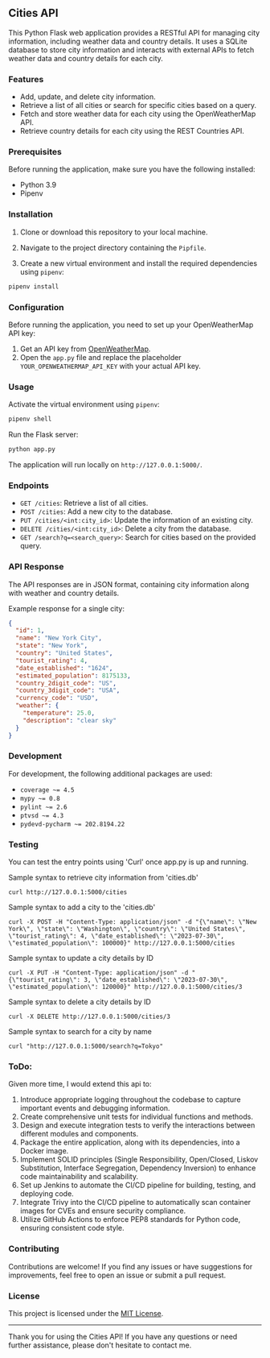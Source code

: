 ## Cities API

This Python Flask web application provides a RESTful API for managing city information, including weather data and
country details. It uses a SQLite database to store city information and interacts with external APIs to fetch weather
data and country details for each city.

### Features

- Add, update, and delete city information.
- Retrieve a list of all cities or search for specific cities based on a query.
- Fetch and store weather data for each city using the OpenWeatherMap API.
- Retrieve country details for each city using the REST Countries API.

### Prerequisites

Before running the application, make sure you have the following installed:

- Python 3.9
- Pipenv

### Installation

1. Clone or download this repository to your local machine.

2. Navigate to the project directory containing the `Pipfile`.

3. Create a new virtual environment and install the required dependencies using `pipenv`:

```bash
pipenv install
```

### Configuration

Before running the application, you need to set up your OpenWeatherMap API key:

1. Get an API key from [OpenWeatherMap](https://openweathermap.org/).
2. Open the `app.py` file and replace the placeholder `YOUR_OPENWEATHERMAP_API_KEY` with your actual API key.

### Usage

Activate the virtual environment using `pipenv`:

```bash
pipenv shell
```

Run the Flask server:

```bash
python app.py
```

The application will run locally on `http://127.0.0.1:5000/`.

### Endpoints

- `GET /cities`: Retrieve a list of all cities.
- `POST /cities`: Add a new city to the database.
- `PUT /cities/<int:city_id>`: Update the information of an existing city.
- `DELETE /cities/<int:city_id>`: Delete a city from the database.
- `GET /search?q=<search_query>`: Search for cities based on the provided query.

### API Response

The API responses are in JSON format, containing city information along with weather and country details.

Example response for a single city:

```json
{
  "id": 1,
  "name": "New York City",
  "state": "New York",
  "country": "United States",
  "tourist_rating": 4,
  "date_established": "1624",
  "estimated_population": 8175133,
  "country_2digit_code": "US",
  "country_3digit_code": "USA",
  "currency_code": "USD",
  "weather": {
    "temperature": 25.0,
    "description": "clear sky"
  }
}
```

### Development

For development, the following additional packages are used:

- `coverage ~= 4.5`
- `mypy ~= 0.8`
- `pylint ~= 2.6`
- `ptvsd ~= 4.3`
- `pydevd-pycharm ~= 202.8194.22`

### Testing

You can test the entry points using 'Curl' once app.py is up and running.

Sample syntax to retrieve city information from 'cities.db'
```
curl http://127.0.0.1:5000/cities
```

Sample syntax to add a city to the 'cities.db'
```
curl -X POST -H "Content-Type: application/json" -d "{\"name\": \"New York\", \"state\": \"Washington\", \"country\": \"United States\", \"tourist_rating\": 4, \"date_established\": \"2023-07-30\", \"estimated_population\": 100000}" http://127.0.0.1:5000/cities
```

Sample syntax to update a city details by ID
```
curl -X PUT -H "Content-Type: application/json" -d "{\"tourist_rating\": 3, \"date_established\": \"2023-07-30\", \"estimated_population\": 120000}" http://127.0.0.1:5000/cities/3
```

Sample syntax to delete a city details by ID
```
curl -X DELETE http://127.0.0.1:5000/cities/3
```

Sample syntax to search for a city by name
```
curl "http://127.0.0.1:5000/search?q=Tokyo"
```

### ToDo:

Given more time, I would extend this api to:

1.	Introduce appropriate logging throughout the codebase to capture important events and debugging information.
2.	Create comprehensive unit tests for individual functions and methods.
3.	Design and execute integration tests to verify the interactions between different modules and components.
4.	Package the entire application, along with its dependencies, into a Docker image.
5.	Implement SOLID principles (Single Responsibility, Open/Closed, Liskov Substitution, Interface Segregation,
    Dependency Inversion) to enhance code maintainability and scalability.
6.	Set up Jenkins to automate the CI/CD pipeline for building, testing, and deploying code.
7.	Integrate Trivy into the CI/CD pipeline to automatically scan container images for CVEs and ensure
    security compliance.
8.	Utilize GitHub Actions to enforce PEP8 standards for Python code, ensuring consistent code style.

### Contributing

Contributions are welcome! If you find any issues or have suggestions for improvements, feel free to open an issue or 
submit a pull request.

### License

This project is licensed under the [MIT License](LICENSE).

---

Thank you for using the Cities API! If you have any questions or need further assistance, please don't hesitate 
to contact me.
